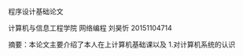 
程序设计基础论文




 




  计算机与信息工程学院
网络编程
刘昊忻
20151104714



摘要：本论文主要介绍了本人在上计算机基础课以及
1.对计算机系统的认识



















